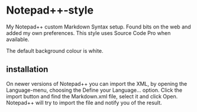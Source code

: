 # Notepad++-style

My Notepad++ custom Markdown Syntax setup. Found bits on the web and added my own preferences. This style uses Source Code Pro when available. 

The default background colour is white. 

## installation

On newer versions of Notepad++ you can import the XML, by opening the Language-menu, choosing the Define your Language... option. Click the import button and find the Markdown.xml file, select it and click Open. Notepad++ will try to import the file and notify you of the result.
